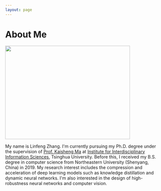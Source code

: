 ```yaml
---
layout: page
---
```


# About Me

<img src="/images/image2.jpg" class="floatpic" width=400  height=300 >

My name is Linfeng Zhang. 
I'm currently pursuing my Ph.D. degree under the supervision of [Prof. Kaisheng Ma] at [Institute for Interdisciplinary Information Sciences], Tsinghua University.
Before this, I received my B.S. degree in computer science from Northeastern University (Shenyang, China) in 2019.
My research interest includes the compression and acceleration of deep learning models such as knowledge distillation and dynamic neural networks. I'm also interested in the design of high-robustness neural networks and computer vision.

[Prof. Kaisheng Ma]: https://scholar.google.com/citations?user=VtDpVoEAAAAJ/
[Institute for Interdisciplinary Information Sciences]: https://iiis.tsinghua.edu.cn/
